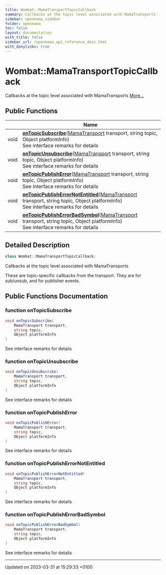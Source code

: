 ```yaml
---
title: Wombat::MamaTransportTopicCallback
summary: Callbacks at the topic level associated with MamaTransports 
sidebar: openmama_sidebar
folder: openmama
toc: false
layout: documentation
with_title: false
sidebar_url: /openmama_api_reference_docs.html
with_doxylinks: true
---
```


# Wombat::MamaTransportTopicCallback



Callbacks at the topic level associated with MamaTransports  [More...](#detailed-description)

## Public Functions

|                | Name           |
| -------------- | -------------- |
| void | **[onTopicSubscribe](interfaceWombat_1_1MamaTransportTopicCallback.html#function-ontopicsubscribe)**([MamaTransport](classWombat_1_1MamaTransport.html) transport, string topic, Object platformInfo)<br>See interface remarks for details  |
| void | **[onTopicUnsubscribe](interfaceWombat_1_1MamaTransportTopicCallback.html#function-ontopicunsubscribe)**([MamaTransport](classWombat_1_1MamaTransport.html) transport, string topic, Object platformInfo)<br>See interface remarks for details  |
| void | **[onTopicPublishError](interfaceWombat_1_1MamaTransportTopicCallback.html#function-ontopicpublisherror)**([MamaTransport](classWombat_1_1MamaTransport.html) transport, string topic, Object platformInfo)<br>See interface remarks for details  |
| void | **[onTopicPublishErrorNotEntitled](interfaceWombat_1_1MamaTransportTopicCallback.html#function-ontopicpublisherrornotentitled)**([MamaTransport](classWombat_1_1MamaTransport.html) transport, string topic, Object platformInfo)<br>See interface remarks for details  |
| void | **[onTopicPublishErrorBadSymbol](interfaceWombat_1_1MamaTransportTopicCallback.html#function-ontopicpublisherrorbadsymbol)**([MamaTransport](classWombat_1_1MamaTransport.html) transport, string topic, Object platformInfo)<br>See interface remarks for details  |

## Detailed Description

```csharp
class Wombat::MamaTransportTopicCallback;
```

Callbacks at the topic level associated with MamaTransports 

These are topic-specific callbacks from the transport. They are for sub/unsub, and for publisher events. 

## Public Functions Documentation

### function onTopicSubscribe

```csharp
void onTopicSubscribe(
    MamaTransport transport,
    string topic,
    Object platformInfo
)
```

See interface remarks for details 

### function onTopicUnsubscribe

```csharp
void onTopicUnsubscribe(
    MamaTransport transport,
    string topic,
    Object platformInfo
)
```

See interface remarks for details 

### function onTopicPublishError

```csharp
void onTopicPublishError(
    MamaTransport transport,
    string topic,
    Object platformInfo
)
```

See interface remarks for details 

### function onTopicPublishErrorNotEntitled

```csharp
void onTopicPublishErrorNotEntitled(
    MamaTransport transport,
    string topic,
    Object platformInfo
)
```

See interface remarks for details 

### function onTopicPublishErrorBadSymbol

```csharp
void onTopicPublishErrorBadSymbol(
    MamaTransport transport,
    string topic,
    Object platformInfo
)
```

See interface remarks for details 

-------------------------------

Updated on 2023-03-31 at 15:29:33 +0100